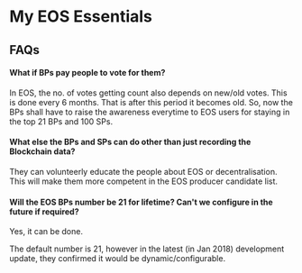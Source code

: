 # My EOS Essentials
## FAQs
#### What if BPs pay people to vote for them?
In EOS, the no. of votes getting count also depends on new/old votes. This is done every 6 months. That is after this period it becomes old.
So, now the BPs shall have to raise the awareness everytime to EOS users for staying in the top 21 BPs and 100 SPs.

#### What else the BPs and SPs can do other than just recording the Blockchain data?
They can volunteerly educate the people about EOS or decentralisation. This will make them more competent in the EOS producer candidate list.

#### Will the EOS BPs number be 21 for lifetime? Can't we configure in the future if required?
Yes, it can be done.

The default number is 21, however in the latest (in Jan 2018) development update, they confirmed it would be dynamic/configurable.﻿


